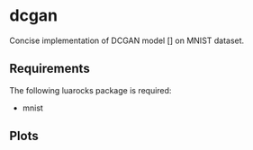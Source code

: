 # dcgan

Concise implementation of DCGAN model [] on MNIST dataset.

Requirements
------------

The following luarocks package is required:

- mnist

Plots
-----
